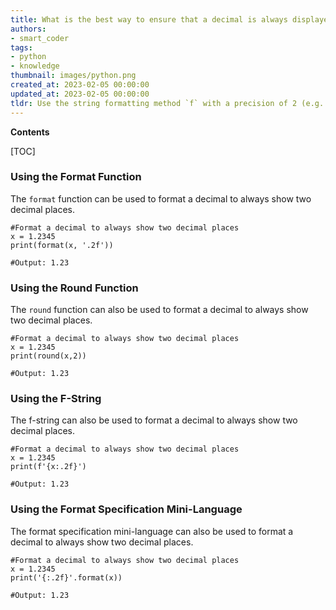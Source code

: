 ```yaml
---
title: What is the best way to ensure that a decimal is always displayed with two decimal places?
authors:
- smart_coder
tags:
- python
- knowledge
thumbnail: images/python.png
created_at: 2023-02-05 00:00:00
updated_at: 2023-02-05 00:00:00
tldr: Use the string formatting method `f` with a precision of 2 (e.g. `{.2f}`).
---
```


**Contents**

[TOC]

### Using the Format Function

The `format` function can be used to format a decimal to always show two decimal places.

```
#Format a decimal to always show two decimal places
x = 1.2345
print(format(x, '.2f'))

#Output: 1.23
```

### Using the Round Function

The `round` function can also be used to format a decimal to always show two decimal places.

```
#Format a decimal to always show two decimal places
x = 1.2345
print(round(x,2))

#Output: 1.23
```

### Using the F-String

The f-string can also be used to format a decimal to always show two decimal places.

```
#Format a decimal to always show two decimal places
x = 1.2345
print(f'{x:.2f}')

#Output: 1.23
```

### Using the Format Specification Mini-Language

The format specification mini-language can also be used to format a decimal to always show two decimal places.

```
#Format a decimal to always show two decimal places
x = 1.2345
print('{:.2f}'.format(x))

#Output: 1.23
```
